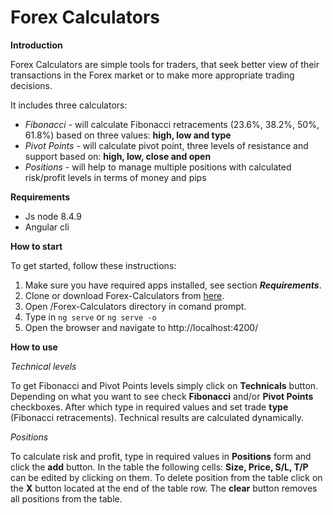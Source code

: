 # Forex Calculators

**Introduction**

 Forex Calculators are simple tools for traders, that seek better view of their transactions in the Forex market or to make more appropriate trading decisions.

It includes three calculators: 
* _Fibonacci_ - will calculate Fibonacci retracements (23.6%, 38.2%, 50%, 61.8%) based on three values: **high, low and type**
* _Pivot Points_ - will calculate pivot point, three levels of resistance and support based on: **high, low, close and open**
* _Positions_ - will help to manage multiple positions with calculated risk/profit levels in terms of money and pips

**Requirements**

* Js node 8.4.9
* Angular cli

**How to start**

To get started, follow these instructions:

1. Make sure you have required apps installed, see section _**Requirements**_.
2. Clone or download Forex-Calculators from [here](https://github.com/kpawelczak/forex-calculators).
3. Open /Forex-Calculators directory in comand prompt.
4. Type in 
<code>ng serve</code> 
or 
<code>ng serve -o</code>
5. Open the browser and navigate to http://localhost:4200/

**How to use**

_Technical levels_

 To get Fibonacci and Pivot Points levels simply click on **Technicals** button. Depending on what you want to see check **Fibonacci** and/or **Pivot Points** checkboxes. After which type in required values and set trade **type** (Fibonacci retracements). Technical results are calculated dynamically.

_Positions_

 To calculate risk and profit, type in required values in **Positions** form and click the **add** button. 
In the table the following cells: **Size, Price, S/L, T/P** can be edited by clicking on them. 
To delete position from the table click on the **X** button located at the end of the table row.
The **clear** button removes all positions from the table.



